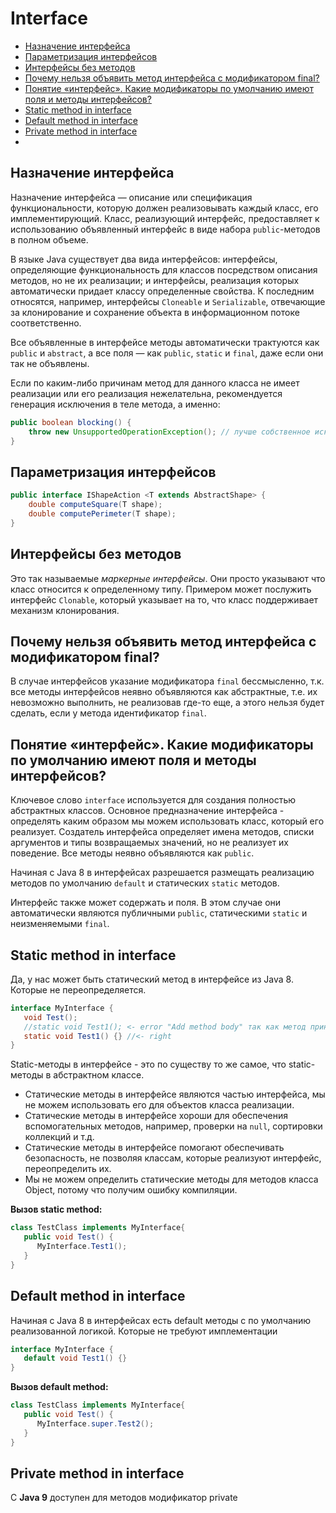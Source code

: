 # Interface

- [Назначение интерфейса](#Назначение-интерфейса)
- [Параметризация интерфейсов](#Параметризация-интерфейсов)
- [Интерфейсы без методов](#Интерфейсы-без-методов)
- [Почему нельзя объявить метод интерфейса с модификатором final?](#Почему-нельзя-объявить-метод-интерфейса-с-модификатором-final?)
- [Понятие «интерфейс». Какие модификаторы по умолчанию имеют поля и методы интерфейсов?](#Понятие-«интерфейс».-Какие-модификаторы-по-умолчанию-имеют-поля-и-методы-интерфейсов?)
- [Static method in interface](#Static-method-in-interface)
- [Default method in interface](#Default-method-in-interface)
- [Private method in interface](#Private-method-in-interface)
- [](#)

## Назначение интерфейса
Назначение интерфейса — описание или спецификация функциональности, которую должен реализовывать каждый класс, 
его имплементирующий. Класс, реализующий интерфейс, предоставляет к использованию объявленный интерфейс в виде 
набора `public`-методов в полном объеме.

В языке Java существует два вида интерфейсов: интерфейсы, определяющие функциональность для классов посредством 
описания методов, но не их реализации; и интерфейсы, реализация которых автоматически придает классу определенные 
свойства. К последним относятся, например, интерфейсы `Cloneable` и `Serializable`, отвечающие за клонирование и 
сохранение объекта в информа­ционном потоке соответственно.

Все объявленные в интерфейсе методы автоматически трактуются как `public` и `abstract`, а все поля — как `public`, 
`static` и `final`, даже если они так не объявлены.

Если по каким-либо причинам метод для данного класса не имеет реализации или его реализация нежелательна, 
рекомендуется генерация исключения в теле метода, а именно:
```java
public boolean blocking() {
    throw new UnsupportedOperationException(); // лучше собственное исключение
}
```
## Параметризация интерфейсов
```java
public interface IShapeAction <T extends AbstractShape> {
    double computeSquare(T shape);
    double computePerimeter(T shape);
}
```

## Интерфейсы без методов
Это так называемые _маркерные интерфейсы_. Они просто указывают что класс относится к определенному типу. 
Примером может послужить интерфейс `Clonable`, который указывает на то, что класс поддерживает механизм клонирования.

## Почему нельзя объявить метод интерфейса с модификатором final?
В случае интерфейсов указание модификатора `final` бессмысленно, т.к. все методы интерфейсов неявно объявляются как 
абстрактные, т.е. их невозможно выполнить, не реализовав где-то еще, а этого нельзя будет сделать, если у метода 
идентификатор `final`.

## Понятие «интерфейс». Какие модификаторы по умолчанию имеют поля и методы интерфейсов?
Ключевое слово `interface` используется для создания полностью абстрактных классов. Основное предназначение 
интерфейса - определять каким образом мы можем использовать класс, который его реализует. Создатель интерфейса 
определяет имена методов, списки аргументов и типы возвращаемых значений, но не реализует их поведение. 
Все методы неявно объявляются как `public`.

Начиная с Java 8 в интерфейсах разрешается размещать реализацию методов по умолчанию `default` и 
статических `static` методов.

Интерфейс также может содержать и поля. В этом случае они автоматически являются публичными `public`, 
статическими `static` и неизменяемыми `final`.

## Static method in interface
Да, у нас может быть статический метод в интерфейсе из Java 8.
Которые не переопределяется.
```java
interface MyInterface {
   void Test();
   //static void Test1(); <- error "Add method body" так как метод принадлежит интерфейсу
   static void Test1() {} //<- right
}
```
Static-методы в интерфейсе - это по существу то же самое, что static-методы в абстрактном классе.
- Статические методы в интерфейсе являются частью интерфейса, мы не можем использовать его для объектов класса 
    реализации.
- Статические методы в интерфейсе хороши для обеспечения вспомогательных методов, например, проверки на `null`, 
    сортировки коллекций и т.д.
- Статические методы в интерфейсе помогают обеспечивать безопасность, не позволяя классам, которые реализуют интерфейс, 
    переопределить их.
- Мы не можем определить статические методы для методов класса Object, потому что получим ошибку компиляции.

__Вызов static method:__   
```java
class TestClass implements MyInterface{
   public void Test() {
      MyInterface.Test1();
   }
}
```

## Default method in interface
Начиная с Java 8 в интерфейсах есть default методы с по умолчанию реализованной логикой. Которые не требуют 
имплементации
```java
interface MyInterface {
   default void Test1() {}
}
```
__Вызов default method:__  
```java
class TestClass implements MyInterface{
   public void Test() {
      MyInterface.super.Test2();
   }
}
```

## Private method in interface
C __Java 9__ доступен для методов модификатор private
